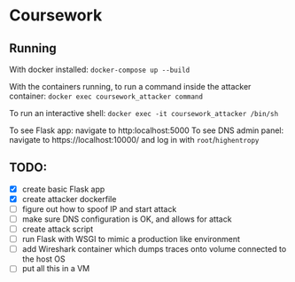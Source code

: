 # Coursework

## Running
With docker installed:
`docker-compose up --build`

With the containers running, to run a command inside the attacker container:
`docker exec coursework_attacker command`

To run an interactive shell:
`docker exec -it coursework_attacker /bin/sh`

To see Flask app: navigate to http:localhost:5000
To see DNS admin panel: navigate to https://localhost:10000/ and log in with `root`/`highentropy`

## TODO:
- [x] create basic Flask app
- [x] create attacker dockerfile
- [ ] figure out how to spoof IP and start attack
- [ ] make sure DNS configuration is OK, and allows for attack
- [ ] create attack script
- [ ] run Flask with WSGI to mimic a production like environment
- [ ] add Wireshark container which dumps traces onto volume connected to the host OS
- [ ] put all this in a VM